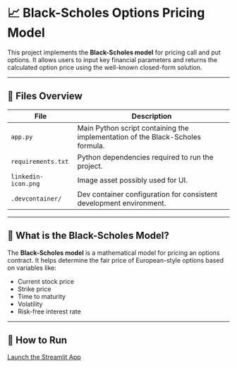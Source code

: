 # 📈 Black-Scholes Options Pricing Model

This project implements the **Black-Scholes model** for pricing call and put options. It allows users to input key financial parameters and returns the calculated option price using the well-known closed-form solution.

---

## 📂 Files Overview

| File | Description |
|------|-------------|
| `app.py` | Main Python script containing the implementation of the Black-Scholes formula. |
| `requirements.txt` | Python dependencies required to run the project. |
| `linkedin-icon.png` | Image asset possibly used for UI. |
| `.devcontainer/` | Dev container configuration for consistent development environment. |

---

## 🧠 What is the Black-Scholes Model?

The **Black-Scholes model** is a mathematical model for pricing an options contract. It helps determine the fair price of European-style options based on variables like:

- Current stock price
- Strike price
- Time to maturity
- Volatility
- Risk-free interest rate

---

## 🚀 How to Run

[Launch the Streamlit App](https://blackscholes-options-pricing-model-k9pjhyqkfnywttzklzw989.streamlit.app/)

